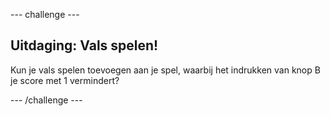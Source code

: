 --- challenge ---

## Uitdaging: Vals spelen!

Kun je vals spelen toevoegen aan je spel, waarbij het indrukken van knop B je score met 1 vermindert?

--- /challenge ---